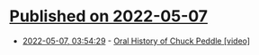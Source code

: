 # [Published on 2022-05-07](index.md)

* [2022-05-07, 03:54:29](https://news.ycombinator.com/item?id=31292031) - [Oral History of Chuck Peddle [video]](https://www.youtube.com/watch?v=enHF9lMseP8)
